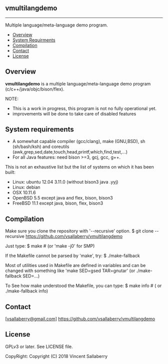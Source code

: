 
## vmultilangdemo
-----------------
Multiple language/meta-language demo program.

* [Overview](#overview)
* [System Requirments](#systemrequirments)
* [Compilation](#compilation)
* [Contact](#contact)
* [License](#license)

## Overview
**vmultilangdemo** is a multiple language/meta-language demo program
(c/c++/java/objc/bison/flex).

NOTE:
- This is a work in progress, this program is not no fully operational yet.
- improvements will be done to take care of disabled features

## System requirements
- A somewhat capable compiler (gcc/clang), make (GNU,BSD), sh (sh/bash/ksh)
  and coreutils (awk,grep,sed,date,touch,head,printf,which,find,test,...)
- For all Java features: need bison >=3, gcj, gcc, g++.

This is not an exhaustive list but the list of systems on which it has been built:
- Linux: ubuntu 12.04 3.11.0 (without bison3 java .yyj)
- Linux: debian
- OSX 10.11.6
- OpenBSD 5.5 except java and flex, bison, bison3
- FreeBSD 11.1 except java, bison, flex, bison3

## Compilation
Make sure you clone the repository with '--recursive' option.
    $ git clone --recursive https://github.com/vsallaberry/vmultilangdemo

Just type:
    $ make # (or 'make -j0' for SMP)

If the Makefile cannot be parsed by 'make', try:
    $ ./make-fallback

Most of utilities used in Makefile are defined in variables and can be changed
with something like 'make SED=gsed TAR=gnutar' (or ./make-fallback SED=...)

To See how make understood the Makefile, you can type:
    $ make info # ( or ./make-fallback info)

## Contact
[vsallaberry@gmail.com]
<https://github.com/vsallaberry/vmultilangdemo>

## License
GPLv3 or later. See LICENSE file.

CopyRight: Copyright (C) 2018 Vincent Sallaberry

